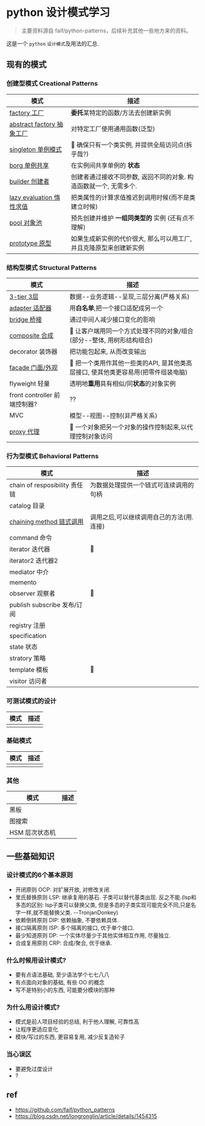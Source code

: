 # python 设计模式学习

> 主要资料源自 faif/python-patterns，后续补充其他一些地方来的资料。

这是一个 `python` `设计模式`及用法的汇总.

## 现有的模式

### 创建型模式 Creational Patterns
| 模式                                                      | 描述                                                               |
| --------------------------------------------------------- | ------------------------------------------------------------------ |
| [factory 工厂](patterns/factory.py)                       | **委托**某特定的函数/方法去创建新实例                              |
| [abstract factory 抽象工厂](patterns/abstract_factory.py) | 对特定工厂使用通用函数(泛型)                                       |
| [singleton 单例模式](patterns/singleton.py)               | 🥇 确保只有一个类实例, 并提供全局访问点(拆乎哉?)                    |
| [borg 单例共享](patterns/borg.py)                         | 在实例间共享单例的 **状态**                                        |
| [builder 创建者](patterns/builder.py)                     | 创建者通过接收不同参数, 返回不同的对象. 构造函数就一个, 无需多个.  |
| [lazy evaluation 惰性求值](patterns/lazy_evaluation.py)   | 把类属性的计算求值推迟到调用时候(而不是类建立时候)                 |
| [pool 对象池](patterns/pool.py)                           | 预先创建并维护 **一组同类型的** 实例 (还有点不理解)                |
| [prototype 原型](patterns/prototype.py)                   | 如果生成新实例的代价很大, 那么可以用工厂, 并且克隆原型来创建新实例 |


### 结构型模式 Structural Patterns
| 模式                                    | 描述                                                                              |
| --------------------------------------- | --------------------------------------------------------------------------------- |
| [3-tier 3层](patterns/3-tier.py)        | 数据--业务逻辑--呈现,三层分离(严格关系)                                           |
| [adapter 适配器](patterns/adapter.py)   | 用**白名单**,把一个接口适配成另一个                                               |
| [bridge 桥接](patterns/bridge.py)       | 通过中间人减少接口变化的影响                                                      |
| [composite 合成](patterns/composite.py) | 🥇 让客户端用同一个方式处理不同的对象/组合(部分--整体, 用树形结构组合)             |
| decorator 装饰器                        | 把功能包起来, 从而改变输出                                                        |
| [facade 门面/外观](patterns/facade.py)  | 🥇 把一个类用作其他一些类的API, 是其他类高层接口, 使其他类更容易用(把零件组装电脑) |
| flyweight 轻量                          | 透明地**重用**具有相似/同**状态**的对象实例                                       |
| front controller 前端控制器?            | ??                                                                                |
| MVC                                     | 模型--视图--控制(非严格关系)                                                      |
| [proxy 代理](patterns/proxy.py)         | 🥇 一个对象把另一个对象的操作控制起来,以代理控制对象访问                           |


### 行为型模式 Behavioral Patterns
| 模式                                                    | 描述                                     |
| ------------------------------------------------------- | ---------------------------------------- |
| chain of resposibility 责任链                           | 为数据处理提供一个链式可连续调用的句柄   |
| catalog 目录                                            |                                          |
| [chaining method 链式调用](patterns/chaining_method.py) | 调用之后,可以继续调用自己的方法(用.连接) |
| command 命令                                            |                                          |
| iterator 迭代器                                         | 🥇                                        |
| iterator2 迭代器2                                       |                                          |
| mediator 中介                                           |                                          |
| memento                                                 |                                          |
| observer 观察者                                         | 🥇                                        |
| publish subscribe 发布/订阅                             |                                          |
| registry 注册                                           |                                          |
| specification                                           |                                          |
| state 状态                                              |                                          |
| stratory 策略                                           |                                          |
| template 模板                                           | 🥇                                        |
| visitor 访问者                                          |                                          |

### 可测试模式的设计
| 模式 | 描述 |
| ---- | ---- |
|      |      |

### 基础模式
| 模式 | 描述 |
| ---- | ---- |
|      |      |

### 其他
| 模式           | 描述 |
| -------------- | ---- |
| 黑板           |      |
| 图搜索         |      |
| HSM 层次状态机 |      |

## 一些基础知识

### 设计模式的6个基本原则
- 开闭原则 OCP: 对扩展开放, 对修改关闭.
- 里氏替换原则 LSP: 继承复用的基石. 子类可以替代基类出现. 反之不能.(lsp和多态的区别: lsp子类可以替换父类, 但是多态的子类实现可能完全不同,只是名字一样,就不能替换父类. --TronjanDonkey)
- 依赖倒转原则 DIP: 依赖抽象, 不要依赖具体.
- 接口隔离原则 ISP: 多个隔离的接口, 优于单个接口.
- 最少知道原则 DP: 一个实体尽量少于其他实体相互作用, 尽量独立.
- 合成复用原则 CRP: 合成/聚合, 优于继承.


### 什么时候用设计模式?
- 要有点语法基础, 至少语法学个七七八八
- 有点面向对象的基础, 有些 OO 的概念
- 写不是特别小的东西, 可能要分模块的那种

### 为什么用设计模式?
- 模式是前人项目经验的总结, 利于他人理解, 可靠性高
- 让程序更适应变化
- 模块/写过的东西, 更容易复用, 减少反复造轮子

### 当心误区
- 要避免过度设计
- ?


## ref
- https://github.com/faif/python_patterns
- https://blog.csdn.net/longronglin/article/details/1454315
